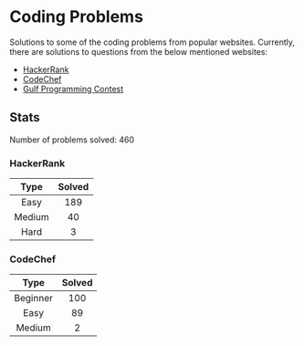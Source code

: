 # Coding Problems

Solutions to some of the coding problems from popular websites. Currently, there are solutions to questions from the below mentioned websites:
* [HackerRank](HackerRank "HackerRank")
* [CodeChef](CodeChef "CodeChef")
* [Gulf Programming Contest](Gulf%20Programming%20Contest "GPC")

## Stats

Number of problems solved: 460

### HackerRank

|Type|Solved|
|:---:|:---:|
|Easy|189|
|Medium|40|
|Hard|3|

### CodeChef

|Type|Solved|
|:---:|:---:|
|Beginner|100|
|Easy|89|
|Medium|2|